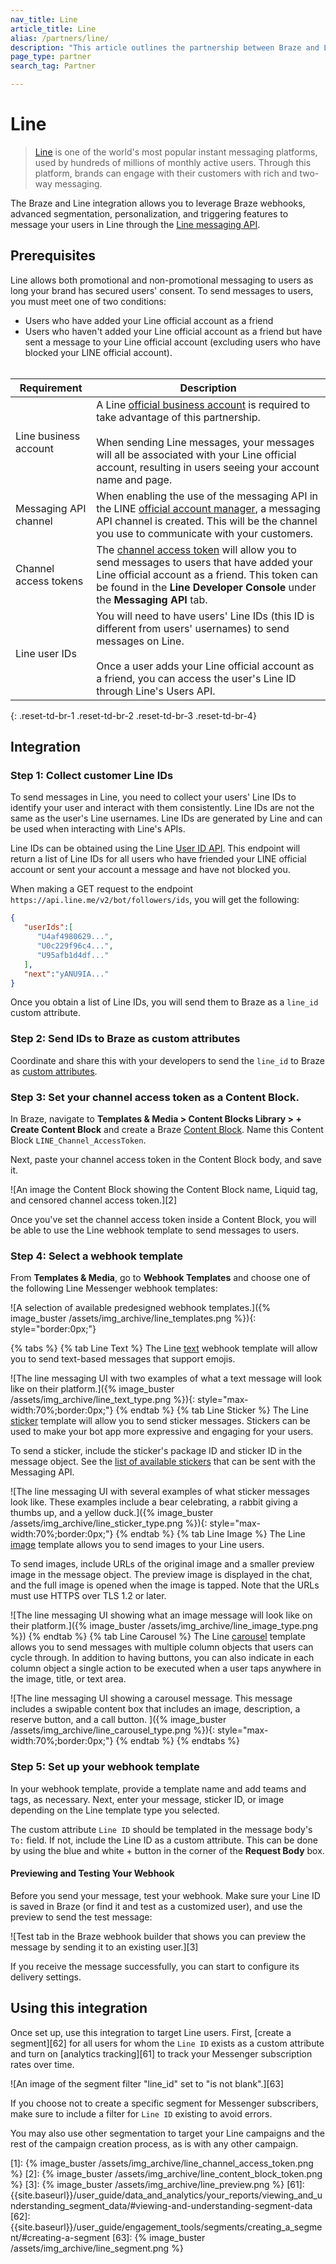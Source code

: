 ```yaml
---
nav_title: Line
article_title: Line
alias: /partners/line/
description: "This article outlines the partnership between Braze and Line, one of the world's most popular instant messaging platforms."
page_type: partner
search_tag: Partner

---
```


# Line

> [Line](https://line.me/en/) is one of the world's most popular instant messaging platforms, used by hundreds of millions of monthly active users. Through this platform, brands can engage with their customers with rich and two-way messaging.

The Braze and Line integration allows you to leverage Braze webhooks, advanced segmentation, personalization, and triggering features to message your users in Line through the [Line messaging API](https://developers.line.biz/en/docs/messaging-api/overview/).

## Prerequisites

Line allows both promotional and non-promotional messaging to users as long your brand has secured users' consent. To send messages to users, you must meet one of two conditions:
- Users who have added your Line official account as a friend
- Users who haven't added your Line official account as a friend but have sent a message to your Line official account (excluding users who have blocked your LINE official account).
<br><br>

| Requirement | Description |
| ----------- | ----------- | 
| Line business account | A Line [official business account](https://www.linebiz.com/jp-en/) is required to take advantage of this partnership.<br><br>When sending Line messages, your messages will all be associated with your Line official account, resulting in users seeing your account name and page.|
| Messaging API channel | When enabling the use of the messaging API in the LINE [official account manager](https://developers.line.biz/en/docs/messaging-api/getting-started/#using-oa-manager), a messaging API channel is created. This will be the channel you use to communicate with your customers. |
| Channel access tokens |The [channel access token](https://developers.line.biz/en/docs/messaging-api/channel-access-tokens/) will allow you to send messages to users that have added your Line official account as a friend. This token can be found in the **Line Developer Console** under the **Messaging API** tab.
| Line user IDs | You will need to have users' Line IDs (this ID is different from users' usernames) to send messages on Line.<br><br>Once a user adds your Line official account as a friend, you can access the user's Line ID through Line's Users API. |
{: .reset-td-br-1 .reset-td-br-2 .reset-td-br-3  .reset-td-br-4}

## Integration

### Step 1: Collect customer Line IDs

To send messages in Line, you need to collect your users' Line IDs to identify your user and interact with them consistently. Line IDs are not the same as the user's Line usernames. Line IDs are generated by Line and can be used when interacting with Line's APIs.

Line IDs can be obtained using the Line [User ID API](https://developers.line.biz/en/reference/messaging-api/#get-follower-ids). This endpoint will return a list of Line IDs for all users who have friended your LINE official account or sent your account a message and have not blocked you. 

When making a GET request to the endpoint `https://api.line.me/v2/bot/followers/ids`, you will get the following:
```json
{
   "userIds":[
      "U4af4980629...",
      "U0c229f96c4...",
      "U95afb1d4df..."
   ],
   "next":"yANU9IA..."
}
```
Once you obtain a list of Line IDs, you will send them to Braze as a `line_id` custom attribute.

### Step 2: Send IDs to Braze as custom attributes

Coordinate and share this with your developers to send the `line_id` to Braze as [custom attributes]({{site.baseurl}}/user_guide/Data_and_Analytics/Custom_Data/Custom_Attributes/#custom-attributes).

### Step 3: Set your channel access token as a Content Block.

In Braze, navigate to **Templates & Media > Content Blocks Library > + Create Content Block** and create a Braze [Content Block]({{site.baseurl}}/user_guide/engagement_tools/templates_and_media/content_blocks/#content-blocks). Name this Content Block `LINE_Channel_AccessToken`. 

Next, paste your channel access token in the Content Block body, and save it.

![An image the Content Block showing the Content Block name, Liquid tag, and censored channel access token.][2]

Once you've set the channel access token inside a Content Block, you will be able to use the Line webhook template to send messages to users.

### Step 4: Select a webhook template

From **Templates & Media**, go to **Webhook Templates** and choose one of the following Line Messenger webhook templates: 

![A selection of available predesigned webhook templates.]({% image_buster /assets/img_archive/line_templates.png %}){: style="border:0px;"}

{% tabs %}
{% tab Line Text %}
The Line [text](https://developers.line.biz/en/docs/messaging-api/message-types/#text-messages) webhook template will allow you to send text-based messages that support emojis.

![The line messaging UI with two examples of what a text message will look like on their platform.]({% image_buster /assets/img_archive/line_text_type.png %}){: style="max-width:70%;border:0px;"}
{% endtab %}
{% tab Line Sticker %}
The Line [sticker](https://developers.line.biz/en/docs/messaging-api/message-types/#sticker-messages) template will allow you to send sticker messages. Stickers can be used to make your bot app more expressive and engaging for your users. 

To send a sticker, include the sticker's package ID and sticker ID in the message object. See the [list of available stickers](https://developers.line.biz/en/docs/messaging-api/sticker-list/) that can be sent with the Messaging API.

![The line messaging UI with several examples of what sticker messages look like. These examples include a bear celebrating, a rabbit giving a thumbs up, and a yellow duck.]({% image_buster /assets/img_archive/line_sticker_type.png %}){: style="max-width:70%;border:0px;"}
{% endtab %}
{% tab Line Image %}
The Line [image](https://developers.line.biz/en/docs/messaging-api/message-types/#image-messages) template allows you to send images to your Line users.

To send images, include URLs of the original image and a smaller preview image in the message object. The preview image is displayed in the chat, and the full image is opened when the image is tapped. Note that the URLs must use HTTPS over TLS 1.2 or later.

![The line messaging UI showing what an image message will look like on their platform.]({% image_buster /assets/img_archive/line_image_type.png %})
{% endtab %}
{% tab Line Carousel %}
The Line [carousel](https://developers.line.biz/en/docs/messaging-api/message-types/#carousel-template) template allows you to send messages with multiple column objects that users can cycle through. In addition to having buttons, you can also indicate in each column object a single action to be executed when a user taps anywhere in the image, title, or text area.

![The line messaging UI showing a carousel message. This message includes a swipable content box that includes an image, description, a reserve button, and a call button. ]({% image_buster /assets/img_archive/line_carousel_type.png %}){: style="max-width:70%;border:0px;"}
{% endtab %}
{% endtabs %}

### Step 5: Set up your webhook template

In your webhook template, provide a template name and add teams and tags, as necessary. Next, enter your message, sticker ID, or image depending on the Line template type you selected.

The custom attribute `Line ID` should be templated in the message body's `To:` field. If not, include the Line ID as a custom attribute. This can be done by using the blue and white + button in the corner of the **Request Body** box.

#### Previewing and Testing Your Webhook

Before you send your message, test your webhook. Make sure your Line ID is saved in Braze (or find it and test as a customized user), and use the preview to send the test message:

![Test tab in the Braze webhook builder that shows you can preview the message by sending it to an existing user.][3]

If you receive the message successfully, you can start to configure its delivery settings.

## Using this integration

Once set up, use this integration to target Line users. First, [create a segment][62] for all users for whom the `Line ID` exists as a custom attribute and turn on [analytics tracking][61] to track your Messenger subscription rates over time. 

![An image of the segment filter "line_id" set to "is not blank".][63]

If you choose not to create a specific segment for Messenger subscribers, make sure to include a filter for `Line ID` existing to avoid errors.

You may also use other segmentation to target your Line campaigns and the rest of the campaign creation process, as is with any other campaign.

[1]: {% image_buster /assets/img_archive/line_channel_access_token.png %}
[2]: {% image_buster /assets/img_archive/line_content_block_token.png %}
[3]: {% image_buster /assets/img_archive/line_preview.png %}
[61]: {{site.baseurl}}/user_guide/data_and_analytics/your_reports/viewing_and_understanding_segment_data/#viewing-and-understanding-segment-data
[62]: {{site.baseurl}}/user_guide/engagement_tools/segments/creating_a_segment/#creating-a-segment
[63]: {% image_buster /assets/img_archive/line_segment.png %}
